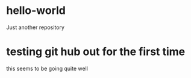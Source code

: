 # hello-world
Just another repository

# testing git hub out for the first time
this seems to be going quite well
